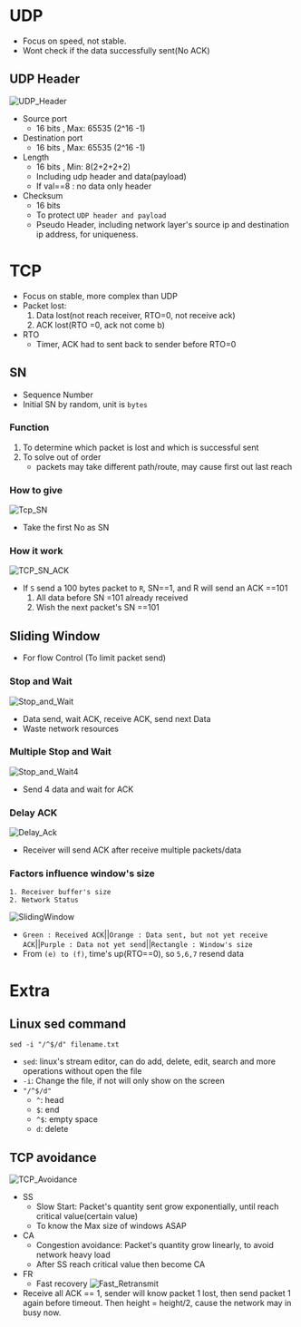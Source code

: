 # **UDP**
- Focus on speed, not stable. 
- Wont check if the data successfully sent(No ACK)
## **UDP Header**
![UDP_Header](Images/Week6.UDPHeader.png)
- Source port 
    - 16 bits , Max: 65535 (2^16 -1)
- Destination port
    - 16 bits , Max: 65535 (2^16 -1)
- Length
    - 16 bits , Min: 8(2+2+2+2)
    - Including udp header and data(payload)
    - If val==8 : no data only header 
- Checksum
    - 16 bits
    - To protect `UDP header and payload`
    - Pseudo Header, including network layer's source ip and destination ip address, for uniqueness.
# **TCP**
- Focus on stable, more complex than UDP
- Packet lost:
    1. Data lost(not reach receiver, RTO=0, not receive ack)
    2. ACK lost(RTO =0, ack not come b)
- RTO
    - Timer, ACK had to sent back to sender before RTO=0
## **SN**
- Sequence Number
- Initial SN by random, unit is `bytes`
### **Function**
1. To determine which packet is lost and which is successful sent
2. To solve out of order
    - packets may take different path/route, may cause first out last reach
### **How to give**
![Tcp_SN](Images/Week6.TCP.SN.png)
- Take the first No as SN

### **How it work**
![TCP_SN_ACK](Images/Week6.TCP.SN02.png)
- If `S` send a 100 bytes packet to `R`, SN==1, and R will send an ACK ==101
    1. All data before SN =101 already received
    2. Wish the next packet's SN ==101

## **Sliding Window**
- For flow Control (To limit packet send)
### **Stop and Wait**
![Stop_and_Wait](Images/Week6.StopandWait.png)
- Data send, wait ACK, receive ACK, send next Data
- Waste network resources
### **Multiple Stop and Wait**
![Stop_and_Wait4](Images/Week6.StopNWait4.png)
- Send 4 data and wait for ACK
### **Delay ACK**
![Delay_Ack](Images/Week6.delayack.png)
- Receiver will send ACK after receive multiple packets/data

### **Factors influence window's size**
    1. Receiver buffer's size
    2. Network Status
![SlidingWindow](Images/Week6.SlidingWindow.png)
- `Green : Received ACK`||`Orange : Data sent, but not yet receive ACK`||`Purple : Data not yet send`||`Rectangle : Window's size`
- From `(e) to (f)`, time's up(RTO==0), so `5,6,7` resend data
# **Extra**
## **Linux sed command**
`sed -i "/^$/d" filename.txt`
- `sed`: linux's stream editor, can do add, delete, edit, search and more operations without open the file
- `-i`: Change the file, if not will only show on the screen
- `"/^$/d"`
    - `^`: head
    - `$`: end
    - `^$`: empty space
    - `d`: delete
## **TCP avoidance**
![TCP_Avoidance](Images/Week6.TCPAvoidance.png)
- SS 
    - Slow Start: Packet's quantity sent grow exponentially, until reach critical value(certain value)
    - To know the Max size of windows ASAP
- CA
    - Congestion avoidance: Packet's quantity grow linearly, to avoid network heavy load
    - After SS reach critical value then become CA
- FR
    - Fast recovery
![Fast_Retransmit](Images/Week6.FastRetransmit.png)
- Receive all ACK == 1, sender will know packet 1 lost, then send packet 1 again before timeout. Then height = height/2, cause the network may in busy now.